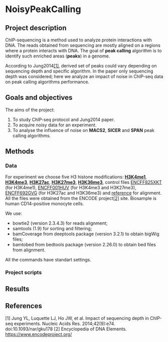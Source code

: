 # NoisyPeakCalling

## Project description

ChIP-sequencing is a method used to analyze protein interactions with DNA. The reads obtained from sequencing are mostly aligned on a regions where a protein interacts with DNA. The goal of __peak calling__ algorithm is to identify such enriched areas (__peaks__) in a genome.

According to Jung2014[[1]](#jung), derived set of peaks could vary depending on sequencing depth and specific algorithm. In the paper only sequencing depth was considered; here we analyze an impact of noise in ChIP-seq data on peak calling algorithms performance.   

## Goals and objectives

The aims of the project:
1. To study ChIP-seq protocol and Jung2014 paper.
2. To acquire noisy data for an experiment.
3. To analyse the influence of noise on __MACS2__, __SICER__ and __SPAN__ peak calling algorithms.

## Methods

### Data

For experiment we choose five H3 histone modifications: [__H3K4me1__](https://www.encodeproject.org/files/ENCFF076WOE/), [__H3K4me3__](https://www.encodeproject.org/files/ENCFF001FYS/), [__H3K27ac__](https://www.encodeproject.org/files/ENCFF000CEN/), [__H3K27me3__](https://www.encodeproject.org/files/ENCFF001FYR/), [__H3K36me3__](https://www.encodeproject.org/files/ENCFF000CFB/), control files [ENCFF825XKT](https://www.encodeproject.org/files/ENCFF825XKT/) (for H3K4me1), [ENCFF001HUV](https://www.encodeproject.org/files/ENCFF001HUV/) (for H3K4me3 and H3K27me3), [ENCFF692GVG](https://www.encodeproject.org/files/ENCFF692GVG/) (for H3K27ac and H3K36me3) and [reference](https://www.encodeproject.org/files/GRCh38_no_alt_analysis_set_GCA_000001405.15/) for alignment. All the files were obtained from the ENCODE project[[2]](#encode) site. Biosample is human CD14-positive monocyte cells. 

We use:
- bowtie2 (version 2.3.4.3) for reads alignment;
- samtools (1.9) for sorting and filtering;
- bamCoverage from deeptools package (version 3.2.1) to obtain bigWig files;
- bamtobed from bedtools package (version 2.26.0) to obtain bed files from alignment.

All the commands have standart settings.

### Project scripts

## Results

## References 

<a name="jung">[1]</a>  Jung YL, Luquette LJ, Ho JW, et al. Impact of sequencing depth in ChIP-seq experiments. Nucleic Acids Res. 2014;42(9):e74. doi:10.1093/nar/gku178
<a name="encode">[2]</a>  Encyclopedia of DNA Elements. https://www.encodeproject.org/
